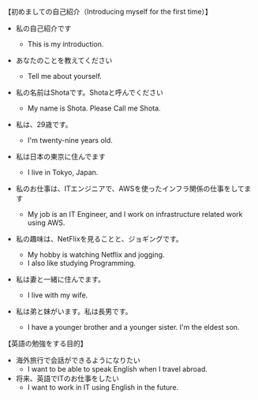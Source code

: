 <!-- 英語で翻訳して -->
【初めましての自己紹介（Introducing myself for the first time）】
- 私の自己紹介です
  - This is my introduction.
- あなたのことを教えてください
  - Tell me about yourself.

- 私の名前はShotaです。Shotaと呼んでください
  - My name is Shota. Please Call me Shota.
- 私は、29歳です。 
  - I'm twenty-nine years old.
- 私は日本の東京に住んでます
  - I live in Tokyo, Japan.
- 私のお仕事は、ITエンジニアで、AWSを使ったインフラ関係の仕事をしてます
  - My job is an IT Engineer, and I work on infrastructure related work using AWS.
- 私の趣味は、NetFlixを見ることと、ジョギングです。
  - My hobby is watching Netflix and jogging.
  - I also like studying Programming.
- 私は妻と一緒に住んでます。
  - I live with my wife.
- 私は弟と妹がいます。私は長男です。
  - I have a younger brother and a younger sister. I'm the eldest son.

【英語の勉強をする目的】
- 海外旅行で会話ができるようになりたい
  - I want to be able to speak English when I travel abroad.
- 将来、英語でITのお仕事をしたい
  - I want to work in IT using English in the future.
